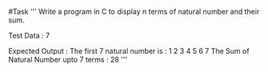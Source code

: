 #Task
'''
Write a program in C to display n terms of natural number and their sum.

Test Data : 7

Expected Output :
The first 7 natural number is :
1 2 3 4 5 6 7
The Sum of Natural Number upto 7 terms : 28
'''

